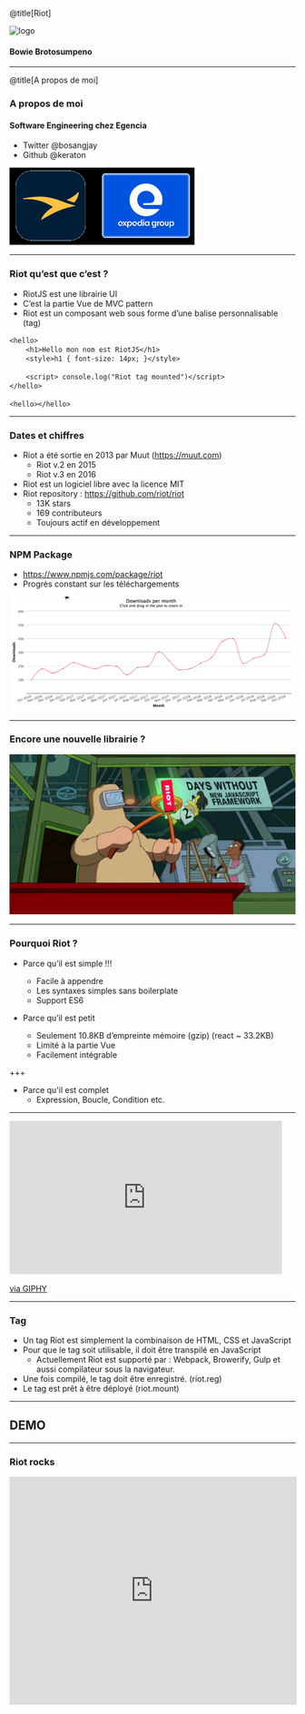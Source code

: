 
@title[Riot]

![logo](https://riot.js.org/img/logo/riot240x.png)
#### Bowie Brotosumpeno

---
@title[A propos de moi]

### A propos de moi

#### Software Engineering chez Egencia
* Twitter @bosangjay
* Github @keraton

![logo](https://github.com/keraton/riot-meetup/blob/master/egencia-expedia.png?raw=true)

---

### Riot qu’est que c’est ?

* RiotJS est une librairie UI
* C’est la partie Vue de MVC pattern
* Riot est un composant web sous forme d’une balise personnalisable (tag)

```
<hello>    
    <h1>Hello mon nom est RiotJS</h1>
    <style>h1 { font-size: 14px; }</style>        
    
    <script> console.log("Riot tag mounted")</script>
</hello>

<hello></hello>
```
---

### Dates et chiffres

* Riot a été sortie en 2013 par Muut (https://muut.com)
    * Riot v.2 en 2015
    * Riot v.3 en 2016
* Riot est un logiciel libre avec la licence MIT
* Riot repository : https://github.com/riot/riot 
    * 13K stars
    * 169 contributeurs
    * Toujours actif en développement

---

### NPM Package

* https://www.npmjs.com/package/riot
* Progrès constant sur les téléchargements

![logo](https://github.com/keraton/riot-meetup/blob/master/npm-download.png?raw=true)

---

### Encore une nouvelle librairie ?

![logo](https://github.com/keraton/riot-meetup/blob/master/new_lib_again.png?raw=true)

---

### Pourquoi Riot ?

* Parce qu’il est  simple !!! 
    * Facile à appendre 
    * Les syntaxes simples sans boilerplate
    * Support ES6

* Parce qu’il est petit 
    * Seulement 10.8KB d’empreinte mémoire (gzip) (react ~ 33.2KB)
    * Limité à la partie Vue
    * Facilement intégrable

+++

* Parce qu'il est complet
    * Expression, Boucle, Condition etc.

---

<iframe src="https://giphy.com/embed/1qdhsQBpvPIB33LXwO" width="480" height="270" frameBorder="0" class="giphy-embed" allowFullScreen></iframe><p><a href="https://giphy.com/gifs/empire-lee-daniels-empire-on-fox-1qdhsQBpvPIB33LXwO">via GIPHY</a></p>

---

### Tag

* Un tag Riot est simplement la combinaison de HTML, CSS et JavaScript
* Pour que le tag soit utilisable, il doit être transpilé en JavaScript
    * Actuellement Riot est supporté par : Webpack, Browerify, Gulp et aussi compilateur sous la navigateur.
* Une fois compilé, le tag doit être enregistré. (riot.reg)
* Le tag est prêt à être déployé (riot.mount)

---

## DEMO

---

### Riot rocks

<iframe style="border: 1px solid #ddd; width: 100%; height: 400px" src="https://riot.js.org/examples/live-editor/"></iframe>

